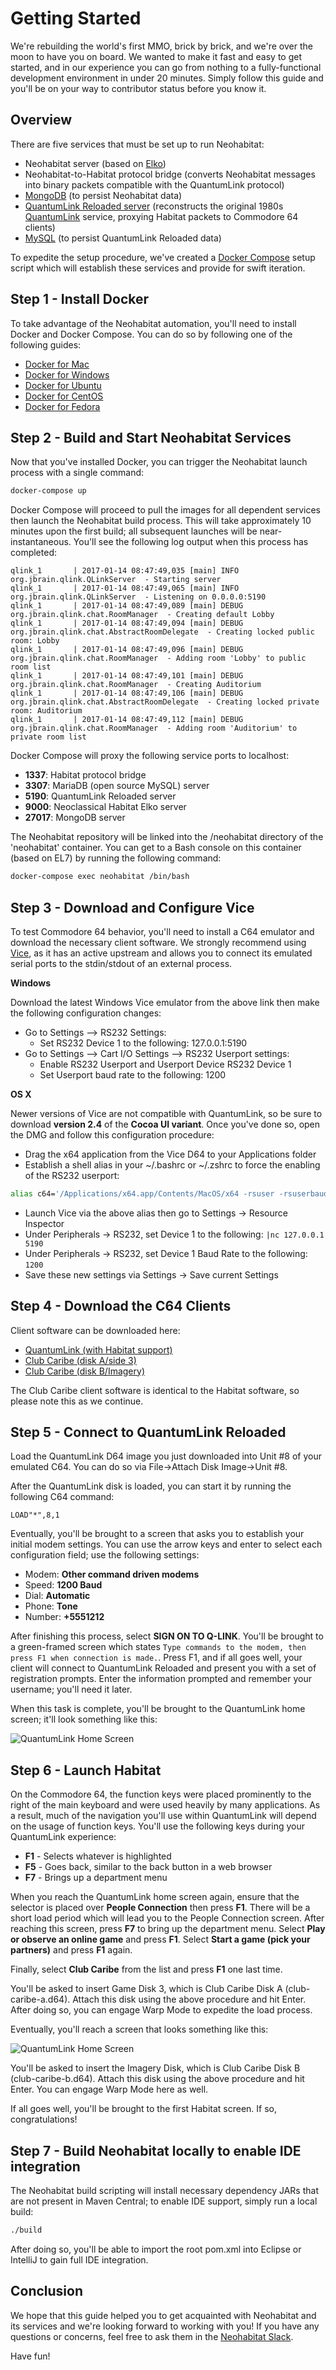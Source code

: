 Getting Started
===============

We're rebuilding the world's first MMO, brick by brick, and we're over the moon to have you on board.  We wanted to make it fast and easy to get started, and in our experience you can go from nothing to a fully-functional development environment in under 20 minutes.  Simply follow this guide and you'll be on your way to contributor status before you know it.

Overview
--------

There are five services that must be set up to run Neohabitat:

- Neohabitat server (based on [Elko](https://github.com/FUDCo/Elko))
- Neohabitat-to-Habitat protocol bridge (converts Neohabitat messages into binary packets compatible with the QuantumLink protocol)
- [MongoDB](https://www.mongodb.com/) (to persist Neohabitat data)
- [QuantumLink Reloaded server](https://github.com/ssalevan/qlink) (reconstructs the original 1980s [QuantumLink](https://en.wikipedia.org/wiki/Quantum_Link) service, proxying Habitat packets to Commodore 64 clients)
- [MySQL](https://www.mysql.com/) (to persist QuantumLink Reloaded data)

To expedite the setup procedure, we've created a [Docker Compose](https://docs.docker.com/compose/) setup script which will establish these services and provide for swift iteration.

Step 1 - Install Docker
-----------------------

To take advantage of the Neohabitat automation, you'll need to install Docker and Docker Compose.  You can do so by following one of the following guides:

- [Docker for Mac](https://docs.docker.com/docker-for-mac/)
- [Docker for Windows](https://docs.docker.com/docker-for-windows/)
- [Docker for Ubuntu](https://docs.docker.com/engine/installation/linux/ubuntulinux/)
- [Docker for CentOS](https://docs.docker.com/engine/installation/linux/centos/)
- [Docker for Fedora](https://docs.docker.com/engine/installation/linux/fedora/)

Step 2 - Build and Start Neohabitat Services
--------------------------------------------

Now that you've installed Docker, you can trigger the Neohabitat launch process with a single command:

```bash
docker-compose up
```

Docker Compose will proceed to pull the images for all dependent services then launch the Neohabitat build process.  This will take approximately 10 minutes upon the first build; all subsequent launches will be near-instantaneous.  You'll see the following log output when this process has completed:

```
qlink_1       | 2017-01-14 08:47:49,035 [main] INFO  org.jbrain.qlink.QLinkServer  - Starting server
qlink_1       | 2017-01-14 08:47:49,065 [main] INFO  org.jbrain.qlink.QLinkServer  - Listening on 0.0.0.0:5190
qlink_1       | 2017-01-14 08:47:49,089 [main] DEBUG org.jbrain.qlink.chat.RoomManager  - Creating default Lobby
qlink_1       | 2017-01-14 08:47:49,094 [main] DEBUG org.jbrain.qlink.chat.AbstractRoomDelegate  - Creating locked public room: Lobby
qlink_1       | 2017-01-14 08:47:49,096 [main] DEBUG org.jbrain.qlink.chat.RoomManager  - Adding room 'Lobby' to public room list
qlink_1       | 2017-01-14 08:47:49,101 [main] DEBUG org.jbrain.qlink.chat.RoomManager  - Creating Auditorium
qlink_1       | 2017-01-14 08:47:49,106 [main] DEBUG org.jbrain.qlink.chat.AbstractRoomDelegate  - Creating locked private room: Auditorium
qlink_1       | 2017-01-14 08:47:49,112 [main] DEBUG org.jbrain.qlink.chat.RoomManager  - Adding room 'Auditorium' to private room list
```

Docker Compose will proxy the following service ports to localhost:

- **1337**: Habitat protocol bridge
- **3307**: MariaDB (open source MySQL) server
- **5190**: QuantumLink Reloaded server
- **9000**: Neoclassical Habitat Elko server
- **27017**: MongoDB server

The Neohabitat repository will be linked into the /neohabitat directory of the 'neohabitat' container.  You can get to a Bash console on this container (based on EL7) by running the following command:

```bash
docker-compose exec neohabitat /bin/bash
```

Step 3 - Download and Configure Vice
------------------------------------

To test Commodore 64 behavior, you'll need to install a C64 emulator and download the necessary client software.  We strongly recommend using [Vice](http://vice-emu.sourceforge.net/), as it has an active upstream and allows you to connect its emulated serial ports to the stdin/stdout of an external process.

**Windows**

Download the latest Windows Vice emulator from the above link then make the following configuration changes:

- Go to Settings –> RS232 Settings:
  - Set RS232 Device 1 to the following: 127.0.0.1:5190
- Go to Settings –> Cart I/O Settings –> RS232 Userport settings:
  - Enable RS232 Userport and Userport Device RS232 Device 1
  - Set Userport baud rate to the following: 1200

**OS X**

Newer versions of Vice are not compatible with QuantumLink, so be sure to download **version 2.4** of the **Cocoa UI variant**.  Once you've done so, open the DMG and follow this configuration procedure:

- Drag the x64 application from the Vice D64 to your Applications folder
- Establish a shell alias in your ~/.bashrc or ~/.zshrc to force the enabling of the RS232 userport:

```bash
alias c64='/Applications/x64.app/Contents/MacOS/x64 -rsuser -rsuserbaud 1200 -rsuserdev 0'
```

- Launch Vice via the above alias then go to Settings -> Resource Inspector
- Under Peripherals -> RS232, set Device 1 to the following: ```|nc 127.0.0.1 5190```
- Under Peripherals -> RS232, set Device 1 Baud Rate to the following: ```1200```
- Save these new settings via Settings -> Save current Settings

Step 4 - Download the C64 Clients
---------------------------------

Client software can be downloaded here:

- [QuantumLink (with Habitat support)](https://s3.amazonaws.com/ssalevan/neohabitat/QuantumLink.d64)
- [Club Caribe (disk A/side 3)](https://s3.amazonaws.com/ssalevan/neohabitat/club-caribe-a.d64)
- [Club Caribe (disk B/Imagery)](https://s3.amazonaws.com/ssalevan/neohabitat/club-caribe-b.d64)

The Club Caribe client software is identical to the Habitat software, so please note this as we continue.

Step 5 - Connect to QuantumLink Reloaded
----------------------------------------

Load the QuantumLink D64 image you just downloaded into Unit #8 of your emulated C64.  You can do so via File->Attach Disk Image->Unit #8.

After the QuantumLink disk is loaded, you can start it by running the following C64 command:

```
LOAD"*",8,1
```

Eventually, you'll be brought to a screen that asks you to establish your initial modem settings.  You can use the arrow keys and enter to select each configuration field; use the following settings:

- Modem: **Other command driven modems**
- Speed: **1200 Baud**
- Dial: **Automatic**
- Phone: **Tone**
- Number: **+5551212**

After finishing this process, select **SIGN ON TO Q-LINK**.  You'll be brought to a green-framed screen which states ```Type commands to the modem, then press F1 when connection is made.```.  Press F1, and if all goes well, your client will connect to QuantumLink Reloaded and present you with a set of registration prompts.  Enter the information prompted and remember your username; you'll need it later.

When this task is complete, you'll be brought to the QuantumLink home screen; it'll look something like this:

![QuantumLink Home Screen](http://toastytech.com/guis/c64gquantumlink.gif)

Step 6 - Launch Habitat
-----------------------

On the Commodore 64, the function keys were placed prominently to the right of the main keyboard and were used heavily by many applications.  As a result, much of the navigation you'll use within QuantumLink will depend on the usage of function keys.  You'll use the following keys during your QuantumLink experience:

- **F1** - Selects whatever is highlighted
- **F5** - Goes back, similar to the back button in a web browser
- **F7** - Brings up a department menu

When you reach the QuantumLink home screen again, ensure that the selector is placed over **People Connection** then press **F1**.  There will be a short load period which will lead you to the People Connection screen.  After reaching this screen, press **F7** to bring up the department menu.  Select **Play or observe an online game** and press **F1**.  Select **Start a game (pick your partners)** and press **F1** again.

Finally, select **Club Caribe** from the list and press **F1** one last time.

You'll be asked to insert Game Disk 3, which is Club Caribe Disk A (club-caribe-a.d64).  Attach this disk using the above procedure and hit Enter.  After doing so, you can engage Warp Mode to expedite the load process.

Eventually, you'll reach a screen that looks something like this:

![QuantumLink Home Screen](http://vzn.eddcoates.com/clubcaribe/sitepics/ClubCarFront.gif)

You'll be asked to insert the Imagery Disk, which is Club Caribe Disk B (club-caribe-b.d64).  Attach this disk using the above procedure and hit Enter.  You can engage Warp Mode here as well.

If all goes well, you'll be brought to the first Habitat screen.  If so, congratulations!

Step 7 - Build Neohabitat locally to enable IDE integration
-----------------------------------------------------------

The Neohabitat build scripting will install necessary dependency JARs that are not present in Maven Central; to enable IDE support, simply run a local build:

```bash
./build
```

After doing so, you'll be able to import the root pom.xml into Eclipse or IntelliJ to gain full IDE integration.

Conclusion
----------

We hope that this guide helped you to get acquainted with Neohabitat and its services and we're looking forward to working with you!  If you have any questions or concerns, feel free to ask them in the [Neohabitat Slack](https://neohabitat.slack.com/).

Have fun!
